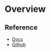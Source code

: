 # Overview



## Reference

- [Docs](https://calcite.apache.org/docs/)
- [Github](https://github.com/apache/calcite)